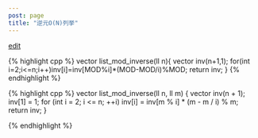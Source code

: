 ```yaml
---
post: page
title: "逆元O(N)列挙"
---
```


[edit](https://github.com/harufujimoto/harufujimoto.github.io/blob/master/_posts/math/2020-09-06-listmodinv.md)

{% highlight cpp %}
vector<mint> list_mod_inverse(ll n){
  vector<mint> inv(n+1,1);
  for(int i=2;i<=n;i++)inv[i]=inv[MOD%i]*(MOD-MOD/i)%MOD;
  return inv;
}
{% endhighlight %}

{% highlight cpp %}
vector<ll> list_mod_inverse(ll n, ll m)
{
    vector<ll> inv(n + 1);
    inv[1] = 1;
    for (int i = 2; i <= n; ++i)
        inv[i] = inv[m % i] * (m - m / i) % m;
    return inv;
}

{% endhighlight %}
